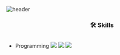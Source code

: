 ![header](https://capsule-render.vercel.app/api?type=waving&color=auto&height=300&section=header&text=Junho%20Park&fontSize=60)

<h3 align="center">🛠 Skills</h3>

## 
* Programming
  <img src="https://img.shields.io/badge/C-A8B9CC?style=flat-square&logo=C&logoColor=white"/> 
  <img src="https://img.shields.io/badge/C++-00599C?style=flat-square&logo=C%2B%2B&logoColor=white"/>
  <img src="https://img.shields.io/badge/LTspice-900028?style=flat-square&logo=C%2B%2B&logoColor=white"/>  

<!--
**officialboyy/officialboyy** is a ✨ _special_ ✨ repository because its `README.md` (this file) appears on your GitHub profile.

Here are some ideas to get you started:

- 🔭 I’m currently working on ...
- 🌱 I’m currently learning ...
- 👯 I’m looking to collaborate on ...
- 🤔 I’m looking for help with ...
- 💬 Ask me about ...
- 📫 How to reach me: ...
- 😄 Pronouns: ...
- ⚡ Fun fact: ...
-->

